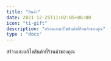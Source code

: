 ```yaml
---
title: "สินค้า"
date: 2021-12-25T11:02:05+06:00
icon: "ti-gift"
description: "สร้างและแก้ไขสินค้าที่ร้านค้าของคุณ"
type : "docs"
---
```


สร้างและแก้ไขสินค้าที่ร้านค้าของคุณ
